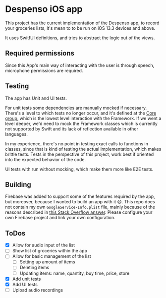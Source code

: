 # Despenso iOS app

This project has the current implementation of the Despenso app, to record your groceries lists, it's mean to to be run on iOS 13.3 devices and above.

It uses SwitfUI definitions, and tries to abstract the logic out of the views.

## Required permissions

Since this App's main way of interacting with the user is through speech, microphone permissions are required.

## Testing

The app has Unit and UI tests.

For unit tests some dependencies are manually mocked if necessary. There's a level to which tests no longer occur, and it's defined at the [Core group](Despenso/Core/), which is the lowest level interaction with the Framework. If we went a level deeper, we'd need to mock the Framework classes which is currently not supported by Swift and its lack of reflection available in other languages.

In my experience, there's no point in testing exact calls to functions in classes, since that is kind of testing the actual implementation, which makes brittle tests. Tests in the perspective of this project, work best if oriented into the expected behavior of the code.

UI tests with run without mocking, which make them more like E2E tests.

## Building

Firebase was added to support some of the features required by the app, but moreover, because I wanted to build an app with it 😄. This repo does not contain my own `GoogleService-Info.plist` file, mainly because of the reasons described in [this Stack Overflow answer](https://stackoverflow.com/a/44937513/3211335). Please configure your own Firebase project and link your own configuration.

## ToDos

- [x] Allow for audio input of the list
- [ ] Show list of groceries within the app
- [ ] Allow for basic management of the list
  - [ ] Setting up amount of items
  - [ ] Deleting items
  - [ ] Updating items: name, quantity, buy time, price, store
- [x] Add unit tests
- [x] Add UI tests
- [ ] Upload audio recordings
